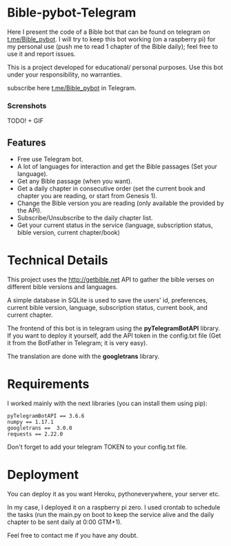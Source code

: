# Bible-pybot-Telegram

Here I present the code of a Bible bot that can be found on telegram on [t.me/Bible_pybot](t.me/Bible_pybot). I will try to keep this bot working (on a raspberry pi) for my personal use (push me to read 1 chapter of the Bible daily); feel free to use it and report issues.

This is a project developed for educational/ personal purposes. Use this bot under your responsibility, no warranties.

subscribe here [t.me/Bible_pybot](t.me/Bible_pybot) in Telegram.

### Screnshots
TODO! + GIF

## Features

* Free use Telegram bot.
* A lot of languages for interaction and get the Bible passages (Set your language).
* Get any Bible passage (when you want).
* Get a daily chapter in consecutive order (set the current book and chapter you are reading, or start from Genesis 1).
* Change the Bible version you are reading (only available the provided by the API).
* Subscribe/Unsubscribe to the daily chapter list.
* Get your current status in the service (language, subscription status, bible version, current chapter/book)


# Technical Details

This project uses the http://getbible.net API to gather the bible verses on different bible versions and languages.

A simple database in SQLite is used to save the users' id, preferences, current bible version, language, subscription status, current book, and current chapter.

The frontend of this bot is in telegram using the **pyTelegramBotAPI** library. If you want to deploy it yourself, add the API token in the config.txt file (Get it from the BotFather in Telegram; it is very easy).

The translation are done with the **googletrans** library.

# Requirements

I worked mainly with the next libraries (you can install them using pip):

```
pyTelegramBotAPI == 3.6.6
numpy == 1.17.1
googletrans ==  3.0.0
requests == 2.22.0
```
Don't forget to add your telegram TOKEN to your config.txt file.

# Deployment

You can deploy it as you want Heroku, pythoneverywhere, your server etc.

In my case, I deployed it on a raspberry pi zero. I used crontab to schedule the tasks (run the main.py on boot to keep the service alive and the daily chapter to be sent daily at 0:00 GTM+1).

Feel free to contact me if you have any doubt.